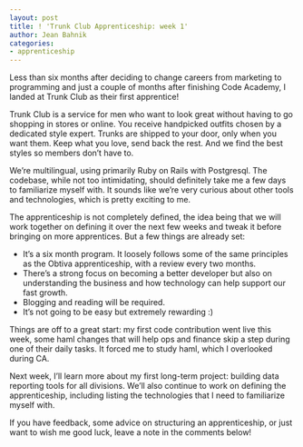 ```yaml
---
layout: post
title: ! 'Trunk Club Apprenticeship: week 1'
author: Jean Bahnik
categories:
- apprenticeship
---
```

Less than six months after deciding to change careers from marketing to programming and just a couple of months after finishing Code Academy, I landed at Trunk Club as their first apprentice!

Trunk Club is a service for men who want to look great without having to go shopping in stores or online. You receive handpicked outfits chosen by a dedicated style expert. Trunks are shipped to your door, only when you want them. Keep what you love, send back the rest. And we find the best styles so members don’t have to.

<!-- more -->

We’re multilingual, using primarily Ruby on Rails with Postgresql. The codebase, while not too intimidating, should definitely take me a few days to familiarize myself with. It sounds like we’re very curious about other tools and technologies, which is pretty exciting to me.

The apprenticeship is not completely defined, the idea being that we will work together on defining it over the next few weeks and tweak it before bringing on more apprentices. But a few things are already set:

- It’s a six month program. It loosely follows some of the same principles as the Obtiva apprenticeship, with a review every two months.
- There’s a strong focus on becoming a better developer but also on understanding the business and how technology can help support our fast growth.
- Blogging and reading will be required.
- It’s not going to be easy but extremely rewarding :)

Things are off to a great start: my first code contribution went live this week, some haml changes that will help ops and finance skip a step during one of their daily tasks. It forced me to study haml, which I overlooked during CA.

Next week, I’ll learn more about my first long-term project: building data reporting tools for all divisions. We’ll also continue to work on defining the apprenticeship, including listing the technologies that I need to familiarize myself with.

If you have feedback, some advice on structuring an apprenticeship, or just want to wish me good luck, leave a note in the comments below!
